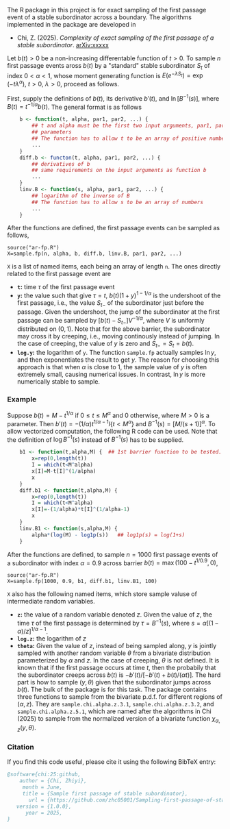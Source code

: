 The R package in this project is for exact sampling of the first passage event of a stable subordinator across a boundary.  The algorithms implemented in the package are developed in 

- Chi, Z. (2025). *Complexity of exact sampling of the first passage of a stable subordinator*. [arXiv:xxxxx](http://merlot.stat.uconn.edu/~zhc05001/)

Let $b(t)>0$ be a non-increasing differentable function of $t>0$.  To sample $n$ first passage events aross $`b(t)`$ by a "standard" stable subordinator $`S_t`$ of index $`0<\alpha<1`$, whose moment generating function is
$`E(e^{-\lambda S_t}) = \exp(-t\lambda^\alpha)`$, $`t>0`$, $`\lambda>0`$, proceed as follows.

First, supply the definitions of $`b(t)`$, its derivative $`b'(t)`$, and $`\ln [B^{-1}(s)]`$, where $`B(t)=t^{-1/\alpha} b(t)`$.  The general format is as follows
```R
    b <- function(t, alpha, par1, par2, ...) {
        ## t and alpha must be the first two input arguments, par1, par2, ... are additional
        ## parameters
        ## The function has to allow t to be an array of positive numbers
        ...
    }
    diff.b <- functon(t, alpha, par1, par2, ...) {
        ## derivatives of b
        ## same requirements on the input arguments as function b
        ...
    }
    linv.B <- function(s, alpha, par1, par2, ...) {
        ## logarithm of the inverse of B
        ## The function has to allow s to be an array of numbers
        ...
    }
```
After the functions are defined, the first passage events can be sampled as follows, 
```
source("ar-fp.R")
X=sample.fp(n, alpha, b, diff.b, linv.B, par1, par2, ...)
```
`X` is a list of named items, each being an array of length `n`.  The ones directly related to the first passage event are
- **`t`:** time $`\tau`$ of the first passage event
- **`y`:** the value such that give $`\tau=t`$, $`b(t)(1+y)^{1-1/\alpha}`$ is the undershoot of the first passage, i.e., the value $`S_{t-}`$ of the subordinator just before the passage.  Given the undershoot, the jump of the subordinator at the first passage can be sampled by $`[b(t)-S_{t-}] V^{-1/\alpha}`$, where $`V`$ is uniformly distributed on $(0,1)$.  Note that for the above barrier, the subordinator may cross it by creeping, i.e., moving continously instead of jumping.  In the case of creeping, the value of $`y`$ is zero and $`S_{t-} = S_t = b(t)`$.
- **`log.y`:** the logarithm of `y`.  The function `sample.fp` actually samples $`\ln y`$, and then exponentiates the result to get $`y`$.  The reason for choosing this approach is that when $`\alpha`$ is close to 1, the sample value of $`y`$ is often extremely small, causing numerical issues.  In contrast, $`\ln y`$ is more numerically stable to sample.

### Example
Suppose $`b(t) = M - t^{1/\alpha}`$ if $`0\leq t\leq M^\alpha`$ and 0 otherwise, where $M>0$ is a parameter.  Then $`b'(t) = -(1/\alpha) t^{1/\alpha-1} I\{t<M^\alpha\}`$ and $B^{-1}(s) = [M/(s+1)]^\alpha$.  To allow vectorized computation, the following R code can be used.  Note that the definition of $`\log B^{-1}(s)`$ instead of $`B^{-1}(s)`$ has to be supplied.
```R
    b1 <- function(t,alpha,M) {  ## 1st barrier function to be tested.
        x=rep(0,length(t))
        I = which(t<M^alpha)
        x[I]=M-t[I]^(1/alpha)
        x
    }
    diff.b1 <- function(t,alpha,M) {
        x=rep(0,length(t))
        I = which(t<M^alpha)
        x[I]=-(1/alpha)*t[I]^(1/alpha-1)
        x
    }
    linv.B1 <- function(s,alpha,M) {
        alpha*(log(M) - log1p(s))   ## log1p(s) = log(1+s)
    } 
```
After the functions are defined, to sample $`n=1000`$ first passage events of a subordinator with index $`\alpha=0.9`$ across barrier $`b(t) = \max(100 - t^{1/0.9},0)`$,
```
source("ar-fp.R")
X=sample.fp(1000, 0.9, b1, diff.b1, linv.B1, 100)
```

`X` also has the following named items, which store sample valuse of intermediate random variables.
- **`z`:** the value of a random variable denoted $`z`$.  Given the value of $`z`$, the time $`\tau`$ of the first passage is determined by $`\tau = B^{-1}(s)`$, where $`s = \alpha[(1-\alpha)/z]^{1/\alpha-1}`$.
- **`log.z`:** the logarithm of $`z`$
- **`theta`:** Given the value of $`z`$, instead of being sampled along, $`y`$ is jointly sampled with another random variable $`\theta`$ from a bivariate distribution parameterized by $`\alpha`$ and $`z`$.  In the case of creeping, $`\theta`$ is not defined.  It is known that if the first passage occurs at time $`t`$, then the probabily that the subordinator creeps across $`b(t)`$ is $`-b'(t)/[-b'(t) + b(t)/(\alpha t)].`$ The hard part is how to sample $`(y,\theta)`$ given that the subordinator jumps across $`b(t)`$.  The bulk of the package is for this task.  The package contains three functions to sample from the bivariate p.d.f. for different regions of $`(\alpha,z)`$.  They are `sample.chi.alpha.z.3.1`, `sample.chi.alpha.z.3.2`, and `sample.chi.alpha.z.5.1`, which are named after the algorithms in Chi (2025) to sample from the normalized version of a bivariate function $`\chi_{\alpha,z}(y,\theta)`$.

### Citation
If you find this code useful, please cite it using the following BibTeX entry:
```bibtex
@software{chi:25:github,
    author = {Chi, Zhiyi},
     month = June,
     title = {Sample first passage of stable subordinator},
       url = {https://github.com/zhc05001/Sampling-first-passage-of-stable-subordinator},
   version = {1.0.0},
      year = 2025,
}
```


